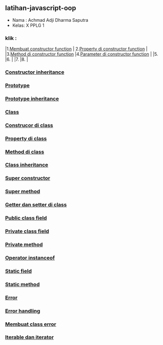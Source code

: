 ## latihan-javascript-oop

- Nama : Achmad Adji Dharma Saputra
- Kelas: X PPLG 1

### klik :

|1.[Membuat constructor function](OOP/Membuat%20constructor%20function/) | 2.[Property di constructor function](OOP/Property%20di%20constructor%20function/) |
|3.[Method di constructor function](OOP/Method%20di%20constructor%20function/)  |4.[Parameter di constructor function](OOP/Parameter%20di%20constructor%20function/) |
|5.       |6.    |
|7.     |8.    |

### 

### 

### [Constructor inheritance]()

### [Prototype]()

### [Prototype inheritance]()

### [Class]()

### [Construcor di class]()

### [Property di class]()

### [Method di class]()

### [Class inheritance]()

### [Super constructor]()

### [Super method]()

### [Getter dan setter di class]()

### [Public class field]()

### [Private class field]()

### [Private method]()

### [Operator instanceof]()

### [Static field]()

### [Static method]()

### [Error]()

### [Error handling]()

### [Membuat class error]()

### [Iterable dan iterator]()

### []()